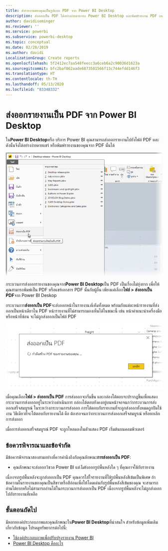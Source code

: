 ```yaml
---
title: ส่งรายงานของคุณเป็นรูปแบบ PDF จาก Power BI Desktop
description: ส่งออกเป็น PDF ได้อย่างง่ายดายจาก Power BI Desktop และพิมพ์รายงาน PDF เหล่านั้นได้อย่างง่ายดาย
author: davidiseminger
ms.reviewer: ''
ms.service: powerbi
ms.subservice: powerbi-desktop
ms.topic: conceptual
ms.date: 02/28/2019
ms.author: davidi
LocalizationGroup: Create reports
ms.openlocfilehash: 5f2412ec7aa548feecc3a6ceb6a2c90036d1623a
ms.sourcegitcommit: bfc2baf862aade6873501566f13c744efdd146f3
ms.translationtype: HT
ms.contentlocale: th-TH
ms.lasthandoff: 05/13/2020
ms.locfileid: "83348332"
---
```

# <a name="export-reports-to-pdf-from-power-bi-desktop"></a>ส่งออกรายงานเป็น PDF จาก Power BI Desktop
ใน**Power BI Desktop**หรือ บริการ Power BI คุณสามารถส่งออกรายงานไปยังไฟล์ PDF และดังนั้นจึงได้อย่างง่ายดายแชร์ หรือพิมพ์รายงานของคุณจาก PDF นั้นได้

![ส่งออกเป็น PDF](media/desktop-export-to-pdf/export-to-pdf_01.png)

กระบวนการส่งออกรายงานของคุณจาก**Power BI Desktop**เป็น PDF เป็นเรื่องไม่ยุ่งยาก เพื่อให้คุณสามารถพิมพ์เป็น PDF หรือแชร์เอกสาร PDF นั้นกับผู้อื่น เพียงแค่เลือก**ไฟล์ > ส่งออกเป็น PDF**จาก Power BI Deskop

กระบวนการ**ส่งออกเป็น PDF**จะส่งออกหน้าในรายงาน*ที่เห็น*ทั้งหมด พร้อมกับแต่ละหน้ารายงานที่ส่งออกเป็นหน้าเดียวใน PDF หน้ารายงานที่ไม่สามารถมองเห็นได้ในขณะนี้ เช่น หน้าคำแนะนำเครื่องมือหรือหน้าที่ซ่อน จะไม่ถูกส่งออกเป็นไฟล์ PDF 

![กำลังส่งออกเป็น PDF](media/desktop-export-to-pdf/export-to-pdf_02.png)

เมื่อคุณเลือก**ไฟล์ > ส่งออกเป็น PDF** การส่งออกจะเริ่มขึ้น และกล่องโต้ตอบจะปรากฏขึ้นเพื่อแสดงกระบวนการส่งออกอยู่ในระหว่างดำเนินการ กล่องโต้ตอบยังคงอยู่บนหน้าจอจนกว่ากระบวนการส่งออกเสร็จสมบูรณ์ ในระหว่างกระบวนการส่งออก การโต้ตอบกับรายงานที่จะถูกส่งออกทั้งหมดถูกปิดใช้งาน วิธีเดียวที่จะโต้ตอบกับรายงานได้ คือ ต้องรอจนกว่ากระบวนการส่งออกเสร็จสมบูรณ์ หรือยกเลิกการส่งออก 

เมื่อการส่งออกเสร็จสมบูรณ์ PDF จะถูกโหลดลงในตัวแสดง PDF เริ่มต้นบนคอมพิวเตอร์ 

## <a name="considerations-and-limitations"></a>ข้อควรพิจารณาและข้อจำกัด
มีข้อควรพิจารณาสองสามอย่างที่ควรคำนึงถึงกับคุณลักษณะ**การส่งออกเป็น PDF**:

* คุณลักษณะจะส่งออกวิชวล Power BI แต่*ไม่*ส่งออกรูปพื้นหลังใด ๆ ที่คุณอาจใช้กับรายงาน

เนื่องจากรูปพื้นหลังจะถูกส่งออกเป็น PDF คุณควรใส่ใจรายงานที่ใช้รูปพื้นหลังสีเข้มเป็นพิเศษ ถ้าข้อความในรายงานของคุณเป็นสีขาวหรือสีอ่อนเพื่อให้โดดเด่นกับรูปพื้นหลังสีเข้มของคุณ จะสามารถอ่านได้ยากหรือไม่สามารถอ่านได้ในกระบวนการส่งออกเป็น PDF เนื่องจากรูปพื้นหลังจะไม่ถูกส่งออกไปกับรายงานที่เหลือ 



## <a name="next-steps"></a>ขั้นตอนถัดไป
มีหลายองค์ประกอบภาพและคุณลักษณะใน**Power BI Desktop**ที่น่าสนใจ สำหรับข้อมูลเพิ่มเติมเกี่ยวกับข้อมูล โปรดดูทรัพยากรต่อไปนี้:

* [ใช้องค์ประกอบภาพเพื่อปรับปรุงรายงาน Power BI](desktop-visual-elements-for-reports.md)
* [Power BI Desktop คืออะไร](../fundamentals/desktop-what-is-desktop.md)
